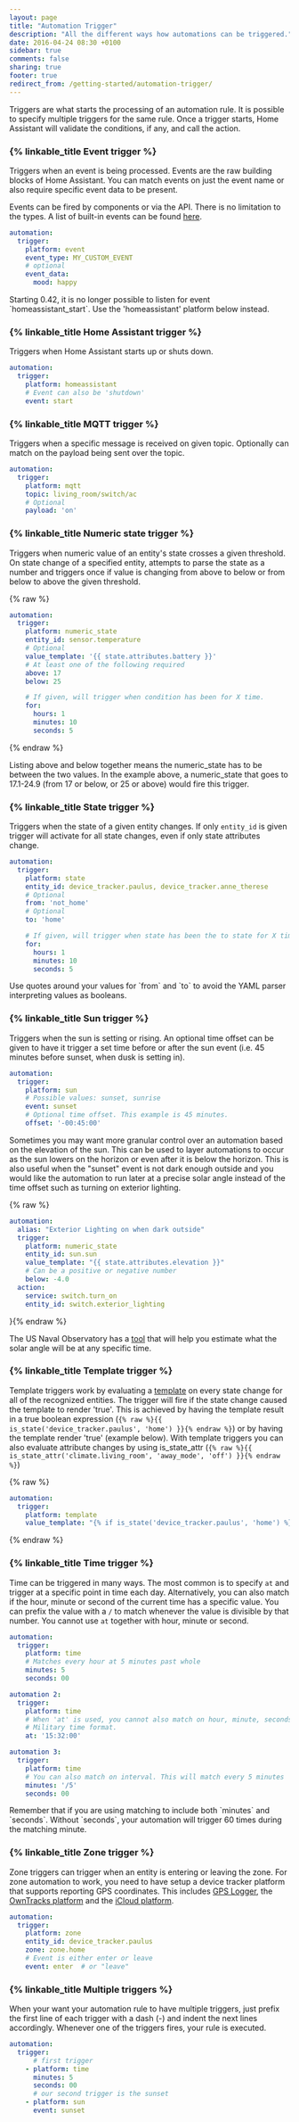 ```yaml
---
layout: page
title: "Automation Trigger"
description: "All the different ways how automations can be triggered."
date: 2016-04-24 08:30 +0100
sidebar: true
comments: false
sharing: true
footer: true
redirect_from: /getting-started/automation-trigger/
---
```


Triggers are what starts the processing of an automation rule. It is possible to specify multiple triggers for the same rule. Once a trigger starts, Home Assistant will validate the conditions, if any, and call the action.

### {% linkable_title Event trigger %}

Triggers when an event is being processed. Events are the raw building blocks of Home Assistant. You can match events on just the event name or also require specific event data to be present.

Events can be fired by components or via the API. There is no limitation to the types. A list of built-in events can be found [here](/docs/configuration/events/).

```yaml
automation:
  trigger:
    platform: event
    event_type: MY_CUSTOM_EVENT
    # optional
    event_data:
      mood: happy
```

<p class='note warning'>
  Starting 0.42, it is no longer possible to listen for event `homeassistant_start`. Use the 'homeassistant' platform below instead.
</p>

### {% linkable_title Home Assistant trigger %}

Triggers when Home Assistant starts up or shuts down.

```yaml
automation:
  trigger:
    platform: homeassistant
    # Event can also be 'shutdown'
    event: start
```

### {% linkable_title MQTT trigger %}

Triggers when a specific message is received on given topic. Optionally can match on the payload being sent over the topic.

```yaml
automation:
  trigger:
    platform: mqtt
    topic: living_room/switch/ac
    # Optional
    payload: 'on'
```

### {% linkable_title Numeric state trigger %}

Triggers when numeric value of an entity's state crosses a given threshold. On state change of a specified entity, attempts to parse the state as a number and triggers once if value is changing from above to below or from below to above the given threshold.

{% raw %}
```yaml
automation:
  trigger:
    platform: numeric_state
    entity_id: sensor.temperature
    # Optional
    value_template: '{{ state.attributes.battery }}'
    # At least one of the following required
    above: 17
    below: 25

    # If given, will trigger when condition has been for X time.
    for:
      hours: 1
      minutes: 10
      seconds: 5
```
{% endraw %}

<p class='note'>
Listing above and below together means the numeric_state has to be between the two values.
In the example above, a numeric_state that goes to 17.1-24.9 (from 17 or below, or 25 or above) would fire this trigger.
</p>

### {% linkable_title State trigger %}

Triggers when the state of a given entity changes. If only `entity_id` is given trigger will activate for all state changes, even if only state attributes change.

```yaml
automation:
  trigger:
    platform: state
    entity_id: device_tracker.paulus, device_tracker.anne_therese
    # Optional
    from: 'not_home'
    # Optional
    to: 'home'

    # If given, will trigger when state has been the to state for X time.
    for:
      hours: 1
      minutes: 10
      seconds: 5
```

<p class='note warning'>
  Use quotes around your values for `from` and `to` to avoid the YAML parser interpreting values as booleans.
</p>

### {% linkable_title Sun trigger %}

Triggers when the sun is setting or rising. An optional time offset can be given to have it trigger a set time before or after the sun event (i.e. 45 minutes before sunset, when dusk is setting in).

```yaml
automation:
  trigger:
    platform: sun
    # Possible values: sunset, sunrise
    event: sunset
    # Optional time offset. This example is 45 minutes.
    offset: '-00:45:00'
```

Sometimes you may want more granular control over an automation based on the elevation of the sun. This can be used to layer automations to occur as the sun lowers on the horizon or even after it is below the horizon. This is also useful when the "sunset" event is not dark enough outside and you would like the automation to run later at a precise solar angle instead of the time offset such as turning on exterior lighting. 

{% raw %}
```yaml
automation:
  alias: "Exterior Lighting on when dark outside"
  trigger:
    platform: numeric_state
    entity_id: sun.sun
    value_template: "{{ state.attributes.elevation }}"
    # Can be a positive or negative number
    below: -4.0
  action:
    service: switch.turn_on
    entity_id: switch.exterior_lighting
```
}{% endraw %}

The US Naval Observatory has a [tool](http://aa.usno.navy.mil/data/docs/AltAz.php) that will help you estimate what the solar angle will be at any specific time.

### {% linkable_title Template trigger %}

Template triggers work by evaluating a [template](/docs/configuration/templating/) on every state change for all of the recognized entities. The trigger will fire if the state change caused the template to render 'true'. This is achieved by having the template result in a true boolean expression (`{% raw %}{{ is_state('device_tracker.paulus', 'home') }}{% endraw %}`) or by having the template render 'true' (example below).
With template triggers you can also evaluate attribute changes by using is_state_attr (`{% raw %}{{ is_state_attr('climate.living_room', 'away_mode', 'off') }}{% endraw %}`)

{% raw %}
```yaml
automation:
  trigger:
    platform: template
    value_template: "{% if is_state('device_tracker.paulus', 'home') %}true{% endif %}"
```
{% endraw %}

### {% linkable_title Time trigger %}

Time can be triggered in many ways. The most common is to specify `at` and trigger at a specific point in time each day. Alternatively, you can also match if the hour, minute or second of the current time has a specific value. You can prefix the value with a `/` to match whenever the value is divisible by that number. You cannot use `at` together with hour, minute or second.

```yaml
automation:
  trigger:
    platform: time
    # Matches every hour at 5 minutes past whole
    minutes: 5
    seconds: 00

automation 2:
  trigger:
    platform: time
    # When 'at' is used, you cannot also match on hour, minute, seconds.
    # Military time format.
    at: '15:32:00'

automation 3:
  trigger:
    platform: time
    # You can also match on interval. This will match every 5 minutes
    minutes: '/5'
    seconds: 00
```
<p class='note warning'>
  Remember that if you are using matching to include both `minutes` and `seconds`.  Without `seconds`, your automation will trigger 60 times during the matching minute. 
</p>

### {% linkable_title Zone trigger %}

Zone triggers can trigger when an entity is entering or leaving the zone. For zone automation to work, you need to have setup a device tracker platform that supports reporting GPS coordinates. This includes [GPS Logger](/components/device_tracker.gpslogger/), the [OwnTracks platform](/components/device_tracker.owntracks/) and the [iCloud platform](/components/device_tracker.icloud/).

```yaml
automation:
  trigger:
    platform: zone
    entity_id: device_tracker.paulus
    zone: zone.home
    # Event is either enter or leave
    event: enter  # or "leave"
```

### {% linkable_title Multiple triggers %}

When your want your automation rule to have multiple triggers, just prefix the first line of each trigger with a dash (-) and indent the next lines accordingly. Whenever one of the triggers fires, your rule is executed.

```yaml
automation:
  trigger:
      # first trigger
    - platform: time
      minutes: 5
      seconds: 00
      # our second trigger is the sunset
    - platform: sun
      event: sunset
```
